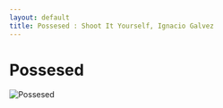```yaml
---
layout: default
title: Possesed : Shoot It Yourself, Ignacio Galvez
---
```


# Possesed

![Possesed](http://assets.farmhouse.co/publishing/1-shoot-it-yourself/images/possesed-1.jpg)
